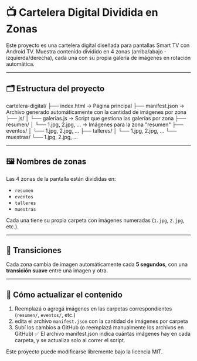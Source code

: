 # 📺 Cartelera Digital Dividida en Zonas

Este proyecto es una cartelera digital diseñada para pantallas Smart TV con Android TV. Muestra contenido dividido en 4 zonas (arriba/abajo - izquierda/derecha), cada una con su propia galería de imágenes en rotación automática.

---

## 🗂 Estructura del proyecto

cartelera-digital/
├── index.html → Página principal
├── manifest.json → Archivo generado automáticamente con la cantidad de imágenes por zona
├── js/
│ └── galerias.js → Script que gestiona las galerías por zona
├── resumen/
│ └── 1.jpg, 2.jpg, ... → Imágenes para la zona "resumen"
├── eventos/
│ └── 1.jpg, 2.jpg, ...
├── talleres/
│ └── 1.jpg, 2.jpg, ...
└── muestras/
└── 1.jpg, 2.jpg, ...


---

## 🖼 Nombres de zonas

Las 4 zonas de la pantalla están divididas en:

- `resumen`
- `eventos`
- `talleres`
- `muestras`

Cada una tiene su propia carpeta con imágenes numeradas (`1.jpg`, `2.jpg`, etc.).

---

## 🔁 Transiciones

Cada zona cambia de imagen automáticamente cada **5 segundos**, con una **transición suave** entre una imagen y otra.

---

## 🔧 Cómo actualizar el contenido

1. Reemplazá o agregá imágenes en las carpetas correspondientes (`resumen/`, `eventos/`, etc.)
2. edita el archivo `manifest.json` con la cantidad de imágenes por carpeta
3. Subí los cambios a GitHub (o reemplazá manualmente los archivos en GitHub)
    ✅ El archivo manifest.json indica cuántas imágenes hay en cada carpeta, y se actualiza solo al correr el script.

Este proyecto puede modificarse libremente bajo la licencia MIT.
